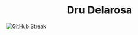 <h1 align="center" style="bold">Dru Delarosa</h1>

[![GitHub Streak](https://github-readme-streak-stats-rosy-ten.vercel.app?user=dntstck&theme=dark&date_format=M%20j%5B%2C%20Y%5D)](https://git.io/streak-stats)